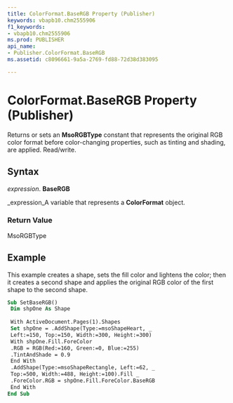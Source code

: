 ```yaml
---
title: ColorFormat.BaseRGB Property (Publisher)
keywords: vbapb10.chm2555906
f1_keywords:
- vbapb10.chm2555906
ms.prod: PUBLISHER
api_name:
- Publisher.ColorFormat.BaseRGB
ms.assetid: c8096661-9a5a-2769-fd88-72d38d383095

---
```



# ColorFormat.BaseRGB Property (Publisher)

Returns or sets an  **MsoRGBType** constant that represents the original RGB color format before color-changing properties, such as tinting and shading, are applied. Read/write.


## Syntax

 _expression_. **BaseRGB**

 _expression_A variable that represents a  **ColorFormat** object.


### Return Value

MsoRGBType


## Example

This example creates a shape, sets the fill color and lightens the color; then it creates a second shape and applies the original RGB color of the first shape to the second shape.


```vb
Sub SetBaseRGB() 
 Dim shpOne As Shape 
 
 With ActiveDocument.Pages(1).Shapes 
 Set shpOne = .AddShape(Type:=msoShapeHeart, _ 
 Left:=150, Top:=150, Width:=300, Height:=300) 
 With shpOne.Fill.ForeColor 
 .RGB = RGB(Red:=160, Green:=0, Blue:=255) 
 .TintAndShade = 0.9 
 End With 
 .AddShape(Type:=msoShapeRectangle, Left:=62, _ 
 Top:=500, Width:=488, Height:=100).Fill _ 
 .ForeColor.RGB = shpOne.Fill.ForeColor.BaseRGB 
 End With 
End Sub
```



